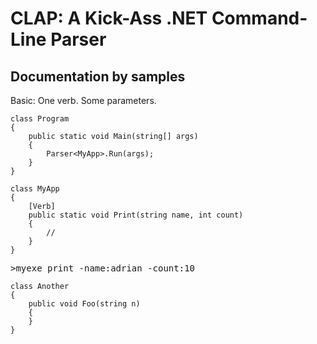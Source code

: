 CLAP: A Kick-Ass .NET Command-Line Parser
=========================================

Documentation by samples
------------------------
Basic: One verb. Some parameters.

    class Program
    {
        public static void Main(string[] args)
        {
            Parser<MyApp>.Run(args);
        }
    }

    class MyApp
    {
        [Verb]
        public static void Print(string name, int count)
        {
            //
        }
    }

<pre>
>myexe print -name:adrian -count:10
</pre>

```
class Another
{
    public void Foo(string n)
    {
    }
}
```